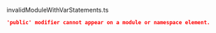 invalidModuleWithVarStatements.ts
```json
'public' modifier cannot appear on a module or namespace element.
```

